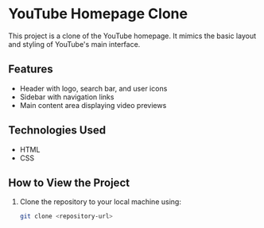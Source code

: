 # YouTube Homepage Clone

This project is a clone of the YouTube homepage. It mimics the basic layout and styling of YouTube's main interface.

## Features

- Header with logo, search bar, and user icons
- Sidebar with navigation links
- Main content area displaying video previews

## Technologies Used

- HTML
- CSS

## How to View the Project

1. Clone the repository to your local machine using:
   ```bash
   git clone <repository-url>

